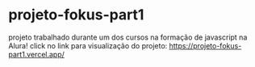 # projeto-fokus-part1
 projeto trabalhado durante um dos cursos na formação de javascript na Alura!
 click no link para visualização do projeto: https://projeto-fokus-part1.vercel.app/
